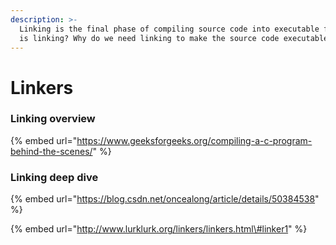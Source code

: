 ```yaml
---
description: >-
  Linking is the final phase of compiling source code into executable file. What
  is linking? Why do we need linking to make the source code executable?
---
```


# Linkers

### Linking overview

{% embed url="https://www.geeksforgeeks.org/compiling-a-c-program-behind-the-scenes/" %}

### Linking deep dive

{% embed url="https://blog.csdn.net/oncealong/article/details/50384538" %}

{% embed url="http://www.lurklurk.org/linkers/linkers.html\#linker1" %}



